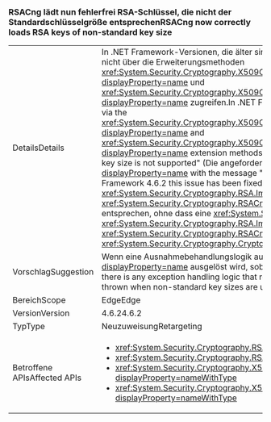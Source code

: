 ### <a name="rsacng-now-correctly-loads-rsa-keys-of-non-standard-key-size"></a><span data-ttu-id="0aae2-101">RSACng lädt nun fehlerfrei RSA-Schlüssel, die nicht der Standardschlüsselgröße entsprechen</span><span class="sxs-lookup"><span data-stu-id="0aae2-101">RSACng now correctly loads RSA keys of non-standard key size</span></span>

|   |   |
|---|---|
|<span data-ttu-id="0aae2-102">Details</span><span class="sxs-lookup"><span data-stu-id="0aae2-102">Details</span></span>|<span data-ttu-id="0aae2-103">In .NET Framework-Versionen, die älter sind als Version 4.6.2, können Kunden, die keine Standardschlüsselgrößen für RSA-Zertifikate verwenden, auf diese Schlüssel nicht über die Erweiterungsmethoden <xref:System.Security.Cryptography.X509Certificates.RSACertificateExtensions.GetRSAPublicKey(System.Security.Cryptography.X509Certificates.X509Certificate2)?displayProperty=name> und <xref:System.Security.Cryptography.X509Certificates.RSACertificateExtensions.GetRSAPrivateKey(System.Security.Cryptography.X509Certificates.X509Certificate2)?displayProperty=name> zugreifen.</span><span class="sxs-lookup"><span data-stu-id="0aae2-103">In .NET Framework versions prior to 4.6.2, customers with non-standard key sizes for RSA certificates are unable to access those keys via the <xref:System.Security.Cryptography.X509Certificates.RSACertificateExtensions.GetRSAPublicKey(System.Security.Cryptography.X509Certificates.X509Certificate2)?displayProperty=name> and <xref:System.Security.Cryptography.X509Certificates.RSACertificateExtensions.GetRSAPrivateKey(System.Security.Cryptography.X509Certificates.X509Certificate2)?displayProperty=name> extension methods.</span></span>  <span data-ttu-id="0aae2-104">Eine <xref:System.Security.Cryptography.CryptographicException?displayProperty=name> wird mit der Meldung &quot;The requested key size is not supported&quot; (Die angeforderte Schlüsselgröße wird nicht unterstützt.) ausgelöst.</span><span class="sxs-lookup"><span data-stu-id="0aae2-104">A <xref:System.Security.Cryptography.CryptographicException?displayProperty=name> with the message &quot;The requested key size is not supported&quot; is thrown.</span></span> <span data-ttu-id="0aae2-105">Dieses Problem wurde in .NET Framework 4.6.2 behoben.</span><span class="sxs-lookup"><span data-stu-id="0aae2-105">In .NET Framework 4.6.2 this issue has been fixed.</span></span> <span data-ttu-id="0aae2-106">Ebenso funktionieren <xref:System.Security.Cryptography.RSA.ImportParameters(System.Security.Cryptography.RSAParameters)> und <xref:System.Security.Cryptography.RSACng.ImportParameters(System.Security.Cryptography.RSAParameters)> nun mit Schlüsselgrößen, die nicht der Standardgröße entsprechen, ohne dass eine <xref:System.Security.Cryptography.CryptographicException?displayProperty=name> ausgelöst wird.</span><span class="sxs-lookup"><span data-stu-id="0aae2-106">Similarly, <xref:System.Security.Cryptography.RSA.ImportParameters(System.Security.Cryptography.RSAParameters)> and <xref:System.Security.Cryptography.RSACng.ImportParameters(System.Security.Cryptography.RSAParameters)> now work with non-standard key sizes without throwing <xref:System.Security.Cryptography.CryptographicException?displayProperty=name>s.</span></span>|
|<span data-ttu-id="0aae2-107">Vorschlag</span><span class="sxs-lookup"><span data-stu-id="0aae2-107">Suggestion</span></span>|<span data-ttu-id="0aae2-108">Wenn eine Ausnahmebehandlungslogik auf dem vorherigen Verhalten basiert, durch das eine <xref:System.Security.Cryptography.CryptographicException?displayProperty=name> ausgelöst wird, sobald eine von der Standardgröße abweichende Schlüsselgröße verwendet wird, kann das Entfernen der Logik sinnvoll sein.</span><span class="sxs-lookup"><span data-stu-id="0aae2-108">If there is any exception handling logic that relies on the previous behavior where a <xref:System.Security.Cryptography.CryptographicException?displayProperty=name> is thrown when non-standard key sizes are used, consider removing the logic.</span></span>|
|<span data-ttu-id="0aae2-109">Bereich</span><span class="sxs-lookup"><span data-stu-id="0aae2-109">Scope</span></span>|<span data-ttu-id="0aae2-110">Edge</span><span class="sxs-lookup"><span data-stu-id="0aae2-110">Edge</span></span>|
|<span data-ttu-id="0aae2-111">Version</span><span class="sxs-lookup"><span data-stu-id="0aae2-111">Version</span></span>|<span data-ttu-id="0aae2-112">4.6.2</span><span class="sxs-lookup"><span data-stu-id="0aae2-112">4.6.2</span></span>|
|<span data-ttu-id="0aae2-113">Typ</span><span class="sxs-lookup"><span data-stu-id="0aae2-113">Type</span></span>|<span data-ttu-id="0aae2-114">Neuzuweisung</span><span class="sxs-lookup"><span data-stu-id="0aae2-114">Retargeting</span></span>|
|<span data-ttu-id="0aae2-115">Betroffene APIs</span><span class="sxs-lookup"><span data-stu-id="0aae2-115">Affected APIs</span></span>|<ul><li><xref:System.Security.Cryptography.RSA.ImportParameters(System.Security.Cryptography.RSAParameters)?displayProperty=nameWithType></li><li><xref:System.Security.Cryptography.RSACng.ImportParameters(System.Security.Cryptography.RSAParameters)?displayProperty=nameWithType></li><li><xref:System.Security.Cryptography.X509Certificates.RSACertificateExtensions.GetRSAPrivateKey(System.Security.Cryptography.X509Certificates.X509Certificate2)?displayProperty=nameWithType></li><li><xref:System.Security.Cryptography.X509Certificates.RSACertificateExtensions.GetRSAPublicKey(System.Security.Cryptography.X509Certificates.X509Certificate2)?displayProperty=nameWithType></li></ul>|

